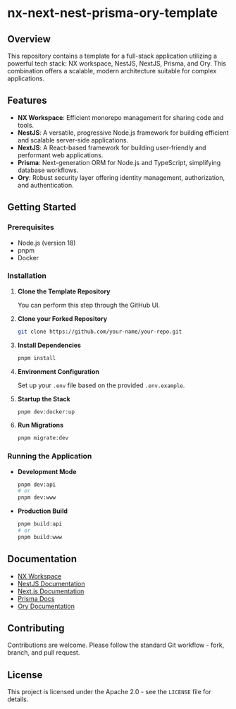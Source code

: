 # nx-next-nest-prisma-ory-template

## Overview

This repository contains a template for a full-stack application utilizing a powerful tech stack: NX workspace, NestJS, NextJS, Prisma, and Ory. This combination offers a scalable, modern architecture suitable for complex applications.

## Features

- **NX Workspace**: Efficient monorepo management for sharing code and tools.
- **NestJS**: A versatile, progressive Node.js framework for building efficient and scalable server-side applications.
- **NextJS**: A React-based framework for building user-friendly and performant web applications.
- **Prisma**: Next-generation ORM for Node.js and TypeScript, simplifying database workflows.
- **Ory**: Robust security layer offering identity management, authorization, and authentication.

## Getting Started

### Prerequisites

- Node.js (version 18)
- pnpm
- Docker

### Installation

1. **Clone the Template Repository**

   You can perform this step through the GitHub UI.

2. **Clone your Forked Repository**

   ```bash
   git clone https://github.com/your-name/your-repo.git

   ```

3. **Install Dependencies**

   ```bash
   pnpm install
   ```

4. **Environment Configuration**

   Set up your `.env` file based on the provided `.env.example`.

5. **Startup the Stack**

   ```bash
   pnpm dev:docker:up
   ```

6. **Run Migrations**

   ```bash
   pnpm migrate:dev
   ```

### Running the Application

- **Development Mode**

  ```bash
  pnpm dev:api
  # or
  pnpm dev:www
  ```

- **Production Build**

  ```bash
  pnpm build:api
  # or
  pnpm build:www
  ```

## Documentation

- [NX Workspace](https://nx.dev/)
- [NestJS Documentation](https://nestjs.com/)
- [Next.js Documentation](https://nextjs.org/docs)
- [Prisma Docs](https://www.prisma.io/docs/)
- [Ory Documentation](https://www.ory.sh/docs/)

## Contributing

Contributions are welcome. Please follow the standard Git workflow - fork, branch, and pull request.

## License

This project is licensed under the Apache 2.0 - see the `LICENSE` file for details.
